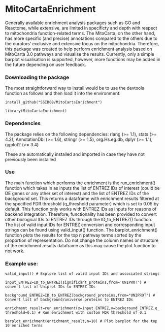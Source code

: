 # MitoCartaEnrichment
Generally available enrichment analysis packages such as GO and Reactome, while extensive, are limited in specificty and depth with respect to mitochondria function-related terms. The MitoCarta, on the other hand, has more specific (and precise) annotations compared to the others due to the curators' exclusive and extensive focus on the mitochondria. Therefore, this package was created to help perform enrichment analysis based on MitoCarta 3.0 pathways and visualise the results. Currently, only a simple barplot visualisation is supported, however, more functions may be added in the future depending on user feedback.

### Downloading the package

The most straightforward way to install would be to use the devtools function as follows and then load it into the environment:

```install_github("SSID08/MitoCartaEnrichment")```

```library(MitoCartaEnrichment)```

### Dependencies
The package relies on the following dependencies: 
    rlang (>= 1.1),
    stats (>= 4.2),
    AnnotationDbi (>= 1.6),
    stringr (>= 1.5),
    org.Hs.eg.db,
    dplyr (>= 1.1),
    ggplot2 (>= 3.4)

  These are automatically installed and imported in case they have not previously been installed

### Use
The main function which performs the enrichment is the run_enrichment() function which takes in as inputs the list of ENTREZ IDs of interest (could be DE genes or any other set of interest) and the list of ENTREZ IDs of the background set. This returns a dataframe with enrichment results filtered at the specified FDR threshold (q_threshold parameter) which is set to 0.05 by default. This function only works with ENTREZ IDs as inputs for reasons of backend integration. Therefore, functionality has been provided to convert other biological IDs to ENTREZ IDs through the ID_to_ENTREZ() function. The list of valid input IDs for ENTREZ conversion and corresponding input strings can be found using valid_input() function. The barplot_enrichment() function plots the results for the top n pathway terms sorted by the proportion of representation. Do not change the column names or structure of the enrichment results dataframe as this may cause the plot function to not work.

### Example use:
```valid_input() # Explore list of valid input IDs and associated strings```

```input_ENTREZ=ID_to_ENTREZ(significant_proteins,from='UNIPROT') # convert list of Uniprot IDs to ENTREZ IDs```

```background_ENTREZ=ID_to_ENTREZ(background_proteins,from="UNIPROT") # Convert list of background/universe proteins to ENTREZ IDs```

```enrichment_result=run_enrichment(x=input_ENTREZ,y=background_ENTREZ,q_threshold=0.1) # Run enrichment with custom FDR threshold of 0.1 ```

```barplot_enrichment(enrichment_result,n=10) # Plot barplot for the top 10 enriched terms```
